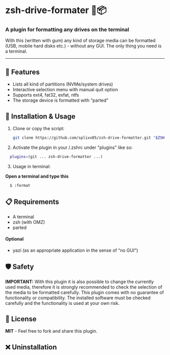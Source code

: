 # zsh-drive-formater 🐧📦

### A plugin for formatting any drives on the terminal

With this (written with gum) any kind of storage media can be formatted (USB, mobile hard disks etc.) -
without any GUI. The only thing you need is a terminal.

---

## 🔧 Features

- Lists all kind of partitions (NVMe/system drives)
- Interactive selection menu with manual quit option
- Supports ext4, fat32, exfat, ntfs
- The storage device is formatted with “parted”

## 🚀 Installation & Usage

1. Clone or copy the script:

   ```bash
   git clone https://github.com/splixx05/zsh-drive-formatter.git "$ZSH/custom/plugins/zsh-drive-formatter"
   ```

2. Activate the plugin in your /.zshrc under "plugins" like so:

```bash
  plugins=(git ... zsh-drive-formatter ...)
```

3. Usage in terminal:

**Open a terminal and type this**

```bash
  $ :format
```

## 📋 Requirements

- A terminal
- zsh (with OMZ)
- parted

#### Optional

- yazi (as an appropriate application in the sense of “no GUI”)

## 🛡️ Safety

**IMPORTANT:** With this plugin it is also possible to change the currently used media, therefore it is
strongly recommended to check the selection of the media to be formatted carefully. This plugin comes with no
guarantee of functionality or compatibility. The installed software must be checked carefully and the
functionality is used at your own risk.

## 📃 License

**MIT** - Feel free to fork and share this plugin.

## ❌ Uninstallation
